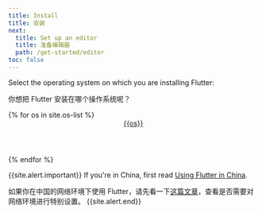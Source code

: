 ```yaml
---
title: Install
title: 安装
next:
  title: Set up an editor
  title: 准备编辑器
  path: /get-started/editor
toc: false
---
```


Select the operating system on which you are installing Flutter:

你想把 Flutter 安装在哪个操作系统呢？

<div class="card-deck mb-8">
{% for os in site.os-list %}
  <a class="card" href="/get-started/install/{{os | downcase}}">
    <div class="card-body">
      <header class="card-title text-center m-0">
        {{os}}
        <i class="fab fa-{{os | downcase}}"></i>
      </header>
    </div>
  </a>
{% endfor %}
</div>

{{site.alert.important}}
  If you're in China, first read [Using Flutter in China](/community/china).
  
  如果你在中国的网络环境下使用 Flutter，请先看一下[这篇文章](/community/china)，查看是否需要对网络环境进行特别设置。
{{site.alert.end}}

